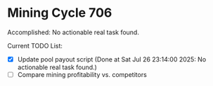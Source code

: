 # Mining Cycle 706

Accomplished: No actionable real task found.

Current TODO List:

- [x] Update pool payout script  (Done at Sat Jul 26 23:14:00 2025: No actionable real task found.)
- [ ] Compare mining profitability vs. competitors